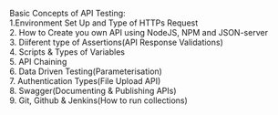 Basic Concepts of API Testing:<br>
1.Environment Set Up and Type of HTTPs Request<br>
2. How to Create you own API using NodeJS, NPM and JSON-server<br>
3. Diiferent type of Assertions(API Response Validations)<br>
4. Scripts & Types of Variables<br>
5. API Chaining<br>
6. Data Driven Testing(Parameterisation)<br>
7. Authentication Types(File Upload API)<br>
8. Swagger(Documenting & Publishing APIs)<br>
9. Git, Github & Jenkins(How to run collections)<br>
   
